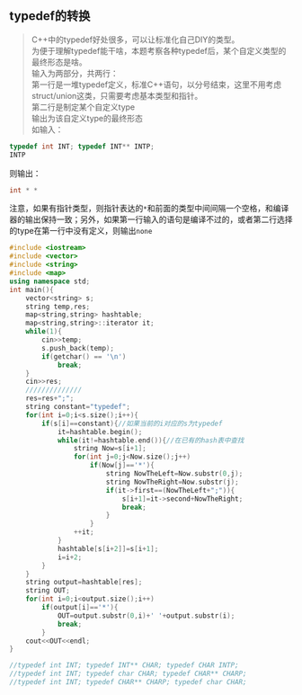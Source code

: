 ## typedef的转换
>C++中的typedef好处很多，可以让标准化自己DIY的类型。  
为便于理解typedef能干啥，本题考察各种typedef后，某个自定义类型的最终形态是啥。  
输入为两部分，共两行：  
第一行是一堆typedef定义，标准C++语句，以分号结束，这里不用考虑struct/union这类，只需要考虑基本类型和指针。  
第二行是制定某个自定义type  
输出为该自定义type的最终形态  
如输入：
```cpp
typedef int INT; typedef INT** INTP;
INTP
```
则输出：
```cpp
int * *
```

注意，如果有指针类型，则指针表达的`*`和前面的类型中间间隔一个空格，和编译器的输出保持一致；另外，如果第一行输入的语句是编译不过的，或者第二行选择的type在第一行中没有定义，则输出`none`

```cpp
#include <iostream>
#include <vector>
#include <string>
#include <map>
using namespace std;
int main(){
    vector<string> s;
    string temp,res;
    map<string,string> hashtable;
    map<string,string>::iterator it;
    while(1){
        cin>>temp;
        s.push_back(temp);
        if(getchar() == '\n')
            break;
    }
    cin>>res;
    //////////////
    res=res+";";
    string constant="typedef";
    for(int i=0;i<s.size();i++){
        if(s[i]==constant){//如果当前的i对应的s为typedef
            it=hashtable.begin();
            while(it!=hashtable.end()){//在已有的hash表中查找
                string Now=s[i+1];
                for(int j=0;j<Now.size();j++)
                    if(Now[j]=='*'){
                        string NowTheLeft=Now.substr(0,j);
                        string NowTheRight=Now.substr(j);
                        if(it->first==(NowTheLeft+";")){
                            s[i+1]=it->second+NowTheRight;
                            break;
                        }
                    }
                ++it;
            }
            hashtable[s[i+2]]=s[i+1];
            i=i+2;
        }
    }
    string output=hashtable[res];
    string OUT;
    for(int i=0;i<output.size();i++)
        if(output[i]=='*'){
            OUT=output.substr(0,i)+' '+output.substr(i);
            break;
        }
    cout<<OUT<<endl;
}

//typedef int INT; typedef INT** CHAR; typedef CHAR INTP;
//typedef int INT; typedef char CHAR; typedef CHAR** CHARP;
//typedef int INT; typedef CHAR** CHARP; typedef char CHAR;

```

